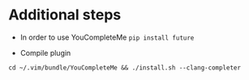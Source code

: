 # Additional steps #

* In order to use YouCompleteMe  ```pip install future```

* Compile plugin

```
cd ~/.vim/bundle/YouCompleteMe && ./install.sh --clang-completer
```

